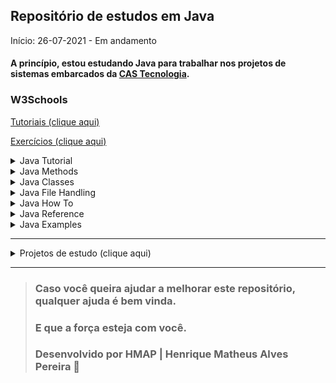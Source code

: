 ## Repositório de estudos em Java

Início: 26-07-2021 - Em andamento

#### A princípio, estou estudando Java para trabalhar nos projetos de sistemas embarcados da [CAS Tecnologia](https://www.castecnologia.com.br).

### W3Schools

[Tutoriais (clique aqui)](https://www.w3schools.com/java/default.asp)

[Exercícios (clique aqui)](https://www.w3schools.com/java/exercise.asp)

<details>
  <summary>Java Tutorial</summary>

- [x] Java Syntax;
- [x] Java Comments;
- [x] Java Variables;
- [x] Java Data Types;
- [x] Java Type Casting;
- [x] Java Operators;
- [x] Java Strings;
- [x] Java Math;
- [x] Java Booleans;
- [x] Java If ... Else;
- [x] Java Switch;
- [x] Java While Loop;
- [x] Java For Loop;
- [x] Java Break / Continue;
- [x] Java Arrays;
  
</details>
<details>
  <summary>Java Methods</summary>

- [ ] Java Methods;
- [ ] Java Method Parameters;
- [ ] Java Method Overloading;
- [ ] Java Scope;
- [ ] Java Recursion;
</details>
<details>
  <summary>Java Classes</summary>

- [ ] Java OOP;
- [ ] Java Classes/Objects;
- [ ] Java Class Attributes;
- [ ] Java Class Methods;
- [ ] Java Constructors;
- [ ] Java Modifiers;
- [ ] Java Encapsulation;
- [ ] Java Packages / API;
- [ ] Java Inheritance;
- [ ] Java Polymorphism;
- [ ] Java Inner Classes;
- [ ] Java Abstraction;
- [ ] Java Interface;
- [ ] Java Enums;
- [ ] Java User Input;
- [ ] Java Date;
- [ ] Java ArrayList;
- [ ] Java LinkedList;
- [ ] Java HashMap;
- [ ] Java HashSet;
- [ ] Java Iterator;
- [ ] Java Wrapper Classes;
- [ ] Java Exceptions;
- [ ] Java RegEx;
- [ ] Java Threads;
- [ ] Java Lambda;

</details>
<details>
  <summary>Java File Handling</summary>

- [ ] Java Files;
- [ ] Java Create/Write Files;
- [ ] Java Read Files; 
- [ ] Java Delete Files;

</details>
<details>
<summary>Java How To</summary>

- [ ] Add Two Numbers; 

</details>
<details>
  <summary>Java Reference</summary>

- [ ] Java Keywords;
- [ ] Java String Methods;
- [ ] Java Math Methods;

</details>
<details>
  <summary>Java Examples</summary>

- [ ] Java Examples;
- [ ] Java Compiler;
- [ ] Java Exercises;
- [ ] Java Quiz;
- [ ] Java Certificate;
  
</details>

<hr>

<details>
  <summary>Projetos de estudo (clique aqui)</summary>

### Projeto: Pokedéx Reativo

#### [Desenvolvido por: @anabneri | Ana Beatriz Neri](https://github.com/anabneri/pokedex-youtube)

#### [Playlist no Youtube da @anabneri](https://www.youtube.com/watch?v=7DbPSiA4ENg&list=PLmdyvKzGNf-xpnHkvaut7FwlNt3_lsbYz)

#### [Artigo da @anabneri](https://dev.to/womakerscode/criando-seu-pokedex-com-spring-webflux-mongodb-deploy-no-heroku-21f5)

<details>
  <summary>O que é uma Pokedéx?</summary>
A Pokédex, também conhecida como Poké-Agenda no Brasil (e ainda como Dexter ou Dextette, dependendo da voz masculina ou feminina do aparelho) é uma enciclopédia virtual portátil de alta tecnologia que os treinadores Pokémon transportam para registra todas as espécies diferentes de Pokémon que são encontradas durante a sua viagem como treinadores. Em geral, quando são cumpridos determinados requisitos, a capacidade pode ser aumentada permitindo que a Pokédex possa armazenar dados de outros Pokémon, que não são comuns, assim como os Pokémon de outras regiões.

[Saiba mais](https://pokemon.fandom.com/pt-br/wiki/Pokédex)

<hr>
</details>

<details>
  <summary>Descrição do projeto</summary>
Neste projeto será criada uma aplicação de Create, Read, Update e Delete usando Spring Webflux, com os dados salvos num banco MongoDB e por fim hospedado na Amazon Web Services.

#### Arquitetura

- Elástica;
- Orientação a mensagens;
- Responsiva;
- Resiliente;

#### Tecnologias

- Java JDK 8;
- IDE IntelliJ IDEA CE;
- Maven 3;
- JUnit 5;
- Spring Reactive Web;
- Spring Data Reactive MongoDB;
- Embedded MongoDB Database;
- AWS;

> Spring Webflux é um módulo no SpringBoot, com ele além de criarmos um CRUD, podemos criar uma sequência de eventos, mas isso não quer dizer que sempre devemos usar aplicações reativas, tudo depende do seu cenário e da viabilidade.

<hr>
</details>

<details>
    <summary>Screenshots | GIFs</summary>
<img width="auto" src="https://github.com/HenriqueMAP/learning-java/blob/master/Pokedex/PokedexApplication.png?raw=true">
</details>

<details>
  <summary>Código de exemplo</summary>
  
  ```java
package com.hmap.pokedex;

import com.hmap.pokedex.model.Pokemon;
import com.hmap.pokedex.repository.PokedexRepository;
import org.springframework.boot.CommandLineRunner;
import org.springframework.boot.SpringApplication;
import org.springframework.boot.autoconfigure.SpringBootApplication;
import org.springframework.context.annotation.Bean;
import org.springframework.data.mongodb.core.ReactiveMongoOperations;
import reactor.core.publisher.Flux;

@SpringBootApplication
public class PokedexApplication {

  public static void main(String[] args) { SpringApplication.run(PokedexApplication.class, args); }

  @Bean
  CommandLineRunner init (ReactiveMongoOperations operations,PokedexRepository repository) {
    return args -> {
      Flux<Pokemon> pokedexFlux = Flux.just(
        new Pokemon(null, "Bulbassaur", "Seed", "OverGrow", 06.09),
        new Pokemon(null, "Charizard", "Fire", "Blaze", 90.05),
        new Pokemon(null, "Caterpie", "Earthworm", "Shield Dust", 02.09),
        new Pokemon(null, "Blastoise", "Shellfish", "Torrent", 	06.09))

        .flatMap(repository::save);

        pokedexFlux
          .thenMany(repository.findAll())
          .subscribe(System.out::println);
    };
  }
}
  ```
</details>
<hr>

### Mini Projeto: Interface GUI

#### Desenvolvido por: Alex Lee

#### [Vídeo no Youtube](https://www.youtube.com/watch?v=5o3fMLPY7qY)

<details>
    <summary>Descrição do projeto</summary>
Desenvolvimento de uma Interface Gráfica do Usuário (GUI), contendo um título fixo, um botão e um texto informando a quantidade de vezes que o botão foi pressionado.
</details>

<details>
    <summary>Screenshots | GIFs</summary>
<img width="auto" src="https://github.com/HenriqueMAP/learning-java/blob/master/AppGUI/AppGUI.png?raw=true">
</details>

<details>
  <summary>Código de exemplo</summary>
  
```java

    public class GUI implements ActionListener {
    
        private int explosionsCount = 0;
        private JFrame guiFrame;
        private JLabel explosionLabel;
        private JPanel guiPanel;
    
        public GUI() {
            guiFrame = new JFrame();
    
            JButton explosionButton = new JButton(" Clique aqui para explodir 🧨 ");
            explosionButton.addActionListener(this);
    
            explosionLabel = new JLabel("Número de explosões: 0");
    
            guiPanel = new JPanel();
            guiPanel.setBorder(BorderFactory.createEmptyBorder(30, 30, 10, 30));
            guiPanel.setLayout(new GridLayout(0,1));
            guiPanel.add(explosionButton);
            guiPanel.add(explosionLabel);
    
            guiFrame.add(guiPanel, BorderLayout.CENTER);
            guiFrame.setDefaultCloseOperation(JFrame.EXIT_ON_CLOSE);
            guiFrame.setTitle("GUI Explosiva 🔥");
            guiFrame.pack();
            guiFrame.setVisible(true);
        }
    
        public static void main(String[] args) {
            new GUI();
        }
    
        @Override
        public void actionPerformed(ActionEvent e) {
            explosionsCount++;
            explosionLabel.setText("Número de explosões: " + explosionsCount);
        }
    }

  ```

</details>

<hr>

### Mini Projeto: String Reverse

#### Desenvolvido por: Alex Lee

#### [Vídeo no Youtube](https://youtu.be/orUTq3CahRE)

<details>
    <summary>Descrição do projeto</summary>
Desenvolvimento de um script que inverta a ordem de cada caractere na sentença da frase, de modo que a leitura seja invertida.
</details>

<details>
    <summary>Screenshots | GIFs</summary>
<img width="auto" src="https://github.com/HenriqueMAP/learning-java/blob/master/ReverseString/ReverseString.png?raw=true">
</details>

<details>
  <summary>Código de exemplo</summary>

```java

public class ReverseString {

    public static void main(String[] args) {

        final String reverseString = reverse("Explosion");
        System.out.println("String reverse: " + reverseString);
    }

    public static String reverse(String string) {
        final char[] stringLetters = new char[string.length()];

        int letterIndex = 0;
        for (int index = string.length()-1; index >= 0; index--) {
            stringLetters[letterIndex] = string.charAt(index);
            letterIndex++;
        }

        String stringReversed = "";
        for (int index = 0; index < string.length(); index++) {
            stringReversed = stringReversed + stringLetters[index];
        }

        return stringReversed;
    }
}

  ```

</details>

<hr>

### Mini Projeto: Loop Pattern

#### Desenvolvido por: Alex Lee

#### [Vídeo no Youtube](https://youtu.be/3gzvVPD3n0w)

<details>
    <summary>Descrição do projeto</summary>
Desenvolvimento de um script que obtém o número de estrelas solicitado ao usuário e imprime o valor elevado ao quadrado, porém mostrado como uma somatória de estrelas (ou asteriscos) em linhas diferentes.
</details>

<details>
    <summary>Screenshots | GIFs</summary>
<img width="auto" src="https://github.com/HenriqueMAP/learning-java/blob/master/LoopPattern/LoopPattern.png?raw=true">
</details>

<details>
  <summary>Código de exemplo</summary>

```java

public class LoopPattern {

    public static void main(String[] args) {
        System.out.println("Obi-Wan Kenobi says: Hello there! How many stars would you like?");
        Scanner scanKeyboard = new Scanner (System.in);
        int numberOfStars = scanKeyboard.nextInt();

        for(int indexIncreasingLineStar = 1; indexIncreasingLineStar <= numberOfStars; indexIncreasingLineStar++){

            for(int indexIncreasingRowStar = 0; indexIncreasingRowStar < indexIncreasingLineStar; indexIncreasingRowStar++){
                System.out.print("*");
            }
            System.out.println();
        }

        for(int indexDecreasingLineStar = (numberOfStars - 1); indexDecreasingLineStar > 0; indexDecreasingLineStar--){

            for(int indexDecreasingRowStar = 0; indexDecreasingRowStar < indexDecreasingLineStar; indexDecreasingRowStar++){
                System.out.print("*");
            }
            System.out.println();
        }
    }
}

  ```
</details>

<hr>

### Mini Projeto: Arrow Keys

#### Desenvolvido por: Alex Lee

#### [Vídeo no Youtube](https://youtu.be/GAn5evoACsM)

<details>
    <summary>Descrição do projeto</summary>
Desenvolvimento de um script que obtém os eventos do teclado ao pressionar as teclas de setas e mostra essa contagem em uma janela GUI (Interface Gráfica do Usuário).
</details>

<details>
    <summary>Screenshots | GIFs</summary>
<img width="auto" src="https://github.com/HenriqueMAP/learning-java/blob/master/ArrowKeys/ArrowKeys.png?raw=true">
</details>

<details>
  <summary>Código de exemplo</summary>

```java

public class ArrowKeys {

    public ArrowKeys() {

        JFrame frame = new JFrame();
        frame.setVisible(true);
        frame.setDefaultCloseOperation(JFrame.EXIT_ON_CLOSE);
        frame.setSize(400, 400);
        frame.setFocusable(true);

        JPanel panel        = new JPanel();
        JLabel upArrow      = new JLabel();
        JLabel downArrow    = new JLabel();
        JLabel leftArrow    = new JLabel();
        JLabel rightArrow   = new JLabel();

        panel.add(upArrow);
        panel.add(downArrow);
        panel.add(leftArrow);
        panel.add(rightArrow);

        frame.addKeyListener(new KeyListener() {

            int upArrowCount    = 0;
            int downArrowCount  = 0;
            int leftArrowCount  = 0;
            int rightArrowCount = 0;

            @Override
            public void keyTyped(KeyEvent e) {

            }

            @Override
            public void keyPressed(KeyEvent e) {
                int keyCode = e.getKeyCode();
                switch (keyCode) {
                    case KeyEvent.VK_UP:
                        upArrow.setText("Up: " + Integer.toString(upArrowCount++));
                        break;
                    case KeyEvent.VK_DOWN:
                        downArrow.setText("Down: " + Integer.toString(downArrowCount++));
                        break;
                    case KeyEvent.VK_LEFT:
                        leftArrow.setText("Left: " + Integer.toString(leftArrowCount++));
                        break;
                    case KeyEvent.VK_RIGHT:
                        rightArrow.setText("Right: " + Integer.toString(rightArrowCount++));
                        break;
                }
            }

            @Override
            public void keyReleased(KeyEvent e) {

            }
        });
        frame.add(panel);

        upArrow.setText("Up: 0");
        downArrow.setText("Down: 0");
        leftArrow.setText("Left: 0");
        rightArrow.setText("Right: 0");
    }

  ```

</details>

<hr>

### Mini Projeto: Add Numbers

#### Desenvolvido por: Alex Lee

#### [Vídeo no Youtube](https://youtu.be/dVTgNsv3pX4)

<details>
    <summary>Descrição do projeto</summary>
Desenvolvimento de um script que obtém os números digitados pelo usuário e retorna a soma de dois números.
</details>

<details>
    <summary>Screenshots | GIFs</summary>
<img width="auto" src="https://github.com/HenriqueMAP/learning-java/blob/master/AddNumbers/AddNumbers.png?raw=true">
</details>

<details>
  <summary>Código de exemplo</summary>

```java

public class AddNumbers {

    public static void main(String[] args) {
        Scanner scanKeyboard = new Scanner(System.in);
        System.out.println("Enter the first number: ");
        int firstNumber = scanKeyboard.nextInt();

        System.out.println("Enter the second number: ");
        int secondNumber = scanKeyboard.nextInt();

        System.out.println("The result of the sum: " + (firstNumber + secondNumber));
    }
}

  ```
</details>

<hr>

### Mini Projeto: Random Numbers

#### Desenvolvido por: Alex Lee

#### [Vídeo no Youtube](https://youtu.be/ucS3vwP9jnk)

<details>
    <summary>Descrição do projeto</summary>
Desenvolvimento de um script que retorna números aleatórios com intervalo definido de 0 a 6.
</details>

<details>
    <summary>Screenshots | GIFs</summary>
<img width="auto" src="https://github.com/HenriqueMAP/learning-java/blob/master/RandomNumbers/RandomNumbers.png?raw=true">
</details>

<details>
  <summary>Código de exemplo</summary>

```java

public class RandomNumbers {

    public static void main(String[] args) {

        Random randomNumbers = new Random();
        int numberChosen = (randomNumbers.nextInt(6) + 1);

        System.out.println("Number randomly chosen: " + numberChosen);
    }

    public RandomNumbers() {
    }
}

  ```
</details>

<hr>

### Mini Projeto: Duplicate Characters

#### Desenvolvido por: Alex Lee

#### [Vídeo no Youtube](https://youtu.be/tqI18_X_uoc)

<details>
    <summary>Descrição do projeto</summary>
Desenvolvimento de um script que retorna caracteres repetidos dentro de uma String, inclusive espaços vazios.

- [ ] TODO - Melhoria: Analisar somente caracteres e não espaços vazios;
- [ ] TODO - Melhoria: Contar quantas vezes cada caractere foi repetido na String analisada.
</details>

<details>
    <summary>Screenshots | GIFs</summary>
<img width="auto" src="https://github.com/HenriqueMAP/learning-java/blob/master/DuplicateCharacters/DuplicateCharacters.png?raw=true">
</details>

<details>
  <summary>Código de exemplo</summary>

```java

public static void main(String[] args) {

        String sentence = "How many duplicates are there?";
        System.out.println(sentence);

        StringBuilder characters = new StringBuilder();
        StringBuilder duplicates = new StringBuilder();

        for (int i = 0; i < sentence.length(); i++) {
            String current = Character.toString(sentence.charAt(i));

            if (characters.toString().contains(current)) {

                if (!duplicates.toString().contains(current)){
                    duplicates.append(current).append(",");
                }
            }

            characters.append(current);
        }

        System.out.println(duplicates);
    }

  ```
</details>

<hr>

### Mini Projeto: Prime Numbers

#### Desenvolvido por: Alex Lee

#### [Vídeo no Youtube](https://youtu.be/Hk9n0cWE2OI)

<details>
    <summary>Descrição do projeto</summary>
Desenvolvimento de um script que retorna todos os números primos a partir de um intervalo numérico informado pelo usuário.

</details>

<details>
    <summary>Screenshots | GIFs</summary>
<img width="auto" src="https://github.com/HenriqueMAP/learning-java/blob/master/PrimeNumbers/PrimeNumbers.png?raw=true">
</details>

<details>
  <summary>Código de exemplo</summary>

```java

public class PrimeNumbers {

    public static void main(String[] args) { System.out.println(findPrimes(1, 100)); }

    public static ArrayList<Integer> findPrimes(int startNumber, int endNumber) {

        ArrayList<Integer> primes = new ArrayList<Integer>();

        for (int number = startNumber; number < endNumber; number++) {

            boolean numberPrime = true;
            int numberPair = 2;
            float division = (float) (number / 2);
            int numberLeftOver = (number % numberPair);

            while (division >= numberPair) {
                if ( numberLeftOver == 0) {
                    numberPrime = false;
                    break;
                }

                numberPair++;
            }

            if (numberPrime) {
                primes.add(number);
            }
        }
        return primes;
    }
}

  ```
</details>

<hr>

#### IDE: IntelliJ IDEA
<details>
<summary>Plugins</summary>

- [Atom Material Icons](https://plugins.jetbrains.com/plugin/10044-atom-material-icons);
- [Codota AI Autocomplete for Java](https://plugins.jetbrains.com/plugin/7638-codota-ai-autocomplete-for-java-and-javascript);
- [GitToolBox](https://plugins.jetbrains.com/plugin/7499-gittoolbox);
- [Material Theme UI](https://plugins.jetbrains.com/plugin/8006-material-theme-ui); 
- [Nyan Progress Bar](https://plugins.jetbrains.com/plugin/8575-nyan-progress-bar);
- [One Dark Theme](https://plugins.jetbrains.com/plugin/11938-one-dark-theme);
- [Rainbow Brackets](https://plugins.jetbrains.com/plugin/10080-rainbow-brackets);
- [Tabnine AI Code Completion](https://plugins.jetbrains.com/plugin/12798-tabnine-ai-code-completion-js-java-python-ts-rust-go-php--more);

</details>

</details>
<hr>

> ### Caso você queira ajudar a melhorar este repositório, qualquer ajuda é bem vinda.
> 
> ### **E que a força esteja com você.**
> 
> ### Desenvolvido por **HMAP | Henrique Matheus Alves Pereira** 🦁
